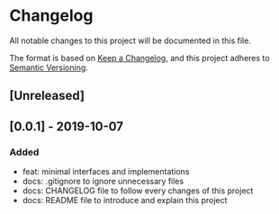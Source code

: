 # Changelog
All notable changes to this project will be documented in this file.

The format is based on [Keep a Changelog](https://keepachangelog.com/en/1.0.0/),
and this project adheres to [Semantic Versioning](https://semver.org/spec/v2.0.0.html).

## [Unreleased]

## [0.0.1] - 2019-10-07

### Added
- feat: minimal interfaces and implementations
- docs: .gitignore to ignore unnecessary files
- docs: CHANGELOG file to follow every changes of this project
- docs: README file to introduce and explain this project